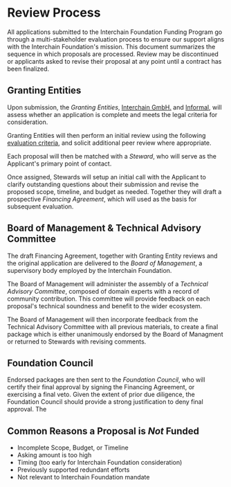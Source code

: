 
# Review Process

All applications submitted to the Interchain Foundation 
Funding Program go through a multi-stakeholder evaluation 
process to ensure our support aligns with the Interchain 
Foundation's mission. This document summarizes the
sequence in which proposals are processed. Review may be 
discontinued or applicants asked to revise their 
proposal at any point until a contract has been finalized.

## Granting Entities

Upon submission, the *Granting Entities*, 
[Interchain GmbH.](https://interchain.berlin/) and 
[Informal](https://informal.systems/), will assess whether an
application is complete and meets the legal criteria 
for consideration.

Granting Entities will then perform an initial review using the
following [evaluation criteria](./evaluation_criteria.md),
and solicit additional peer review where appropriate.

Each proposal will then be matched with a *Steward*, who will serve
as the Applicant's primary point of contact.

Once assigned, Stewards will setup an initial call with the Applicant
to clarify outstanding questions about their submission and revise
the proposed scope, timeline, and budget as needed. Together they 
will draft a prospective *Financing Agreement*, which will used as 
the basis for subsequent evaluation.

## Board of Management & Technical Advisory Committee

The draft Financing Agreement, together with Granting Entity reviews
and the original application are delivered to the *Board of
Management*, a supervisory body employed by the Interchain Foundation.

The Board of Management will administer the assembly of a *Technical
Advisory Committee*, composed of domain experts with a record
of community contribution. This committee will provide feedback
on each proposal's technical soundness and benefit to the wider
ecosystem.

The Board of Management will then incorporate feedback from the 
Technical Advisory Committee with all previous materials, to create
a final package which is either unanimously endorsed by the Board of
Managment or returned to Stewards with revising comments.

## Foundation Council

Endorsed packages are then sent to the *Foundation Council*,
who will certify their final approval by signing the 
Financing Agreement, or exercising a final veto. Given the 
extent of prior due diligence, the Foundation Council should 
provide a strong justification to deny final approval. The

## Common Reasons a Proposal is _Not_ Funded

- Incomplete Scope, Budget, or Timeline
- Asking amount is too high
- Timing (too early for Interchain Foundation consideration)
- Previously supported redundant efforts
- Not relevant to Interchain Foundation mandate

